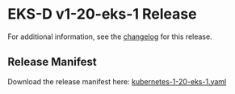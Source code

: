 # EKS-D v1-20-eks-1 Release

For additional information, see the [changelog](CHANGELOG-v1-20-eks-1.md) for this release.

## Release Manifest
Download the release manifest here: [kubernetes-1-20-eks-1.yaml](https://distro.eks.amazonaws.com/kubernetes-1-20/kubernetes-1-20-eks-1.yaml)
